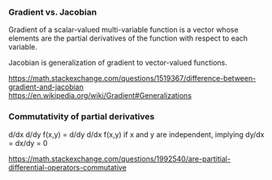 ### Gradient vs. Jacobian

Gradient of a scalar-valued multi-variable function is a vector whose elements are the partial derivatives of the function with respect to each variable.

Jacobian is generalization of gradient to vector-valued functions.

https://math.stackexchange.com/questions/1519367/difference-between-gradient-and-jacobian
https://en.wikipedia.org/wiki/Gradient#Generalizations


### Commutativity of partial derivatives

d/dx d/dy f(x,y) = d/dy d/dx f(x,y) if x and y are independent, implying dy/dx = dx/dy = 0

https://math.stackexchange.com/questions/1992540/are-partitial-differential-operators-commutative